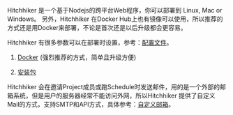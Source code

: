 Hitchhiker 是一个基于Nodejs的跨平台Web程序，你可以部署到 Linux, Mac or Windows。
另外，Hitchhiker 在Docker Hub上也有镜像可以使用，所以推荐的方式还是用Docker来部署，不论是首次还是以后升级都会更容易。

Hitchhiker 有很多参数可以在部署时设置，参考：[配置文件](configuration.md)。

1. [Docker](docker.md) (强烈推荐的方式，简单且升级方便)

2. [安装包](StepByStep.md)

Hitchhiker 会在邀请Project成员或跑Schedule时发送邮件，用的是一个外部的邮箱系统，但是用户的服务器经常不能访问外网，所以Hitchhiker 提供了自定义Mail的方式，支持SMTP和API方式，具体参考：[自定义邮箱](Mail_Interface.md)。